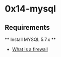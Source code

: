 # 0x14-mysql


## Requirements
 ** Install MYSQL 5.7.x **
- [What is a firewall](https://en.wikipedia.org/wiki/Firewall_%28computing%29)
